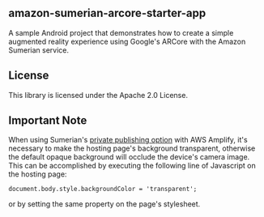 ## amazon-sumerian-arcore-starter-app

A sample Android project that demonstrates how to create a simple augmented reality experience using Google's ARCore with the Amazon Sumerian service.

## License

This library is licensed under the Apache 2.0 License.

## Important Note

When using Sumerian's [private publishing option](https://aws-amplify.github.io/docs/js/xr) with AWS Amplify, it's necessary to make the hosting page's background transparent, otherwise the default opaque background will occlude the device's camera image. This can be accomplished by executing the following line of Javascript on the hosting page:

`document.body.style.backgroundColor = 'transparent';`

or by setting the same property on the page's stylesheet.
